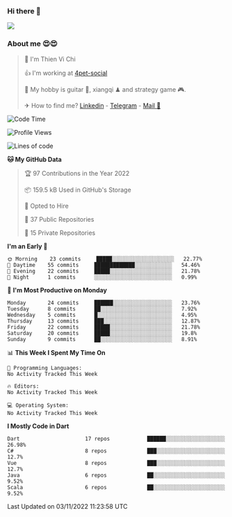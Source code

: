 ### Hi there 👋
![](https://media1.tenor.com/images/9aa4aee77151757a310fcdb4b8fd2a0a/tenor.gif?itemid=12671405)

### About me 😍😍

> 🙎 I'm Thien Vi Chi
> 
> 👍 I'm working at [4pet-social](https://github.com/4pet-social)
>
> 🥞 My hobby is guitar 🎸, xiangqi ♟ and strategy game 🎮.
> 
> ✈ How to find me? [Linkedin](https://www.linkedin.com/in/tvc12/) - [Telegram](https://t.me/yeutham212) - [Mail 📧](mailto:meomeocf98@gmail.com)
> 

<!--START_SECTION:waka-->
![Code Time](http://img.shields.io/badge/Code%20Time-3%2C656%20hrs%2047%20mins-blue)

![Profile Views](http://img.shields.io/badge/Profile%20Views-9-blue)

![Lines of code](https://img.shields.io/badge/From%20Hello%20World%20I%27ve%20Written-568%20Thousand%20lines%20of%20code-blue)

**🐱 My GitHub Data** 

> 🏆 97 Contributions in the Year 2022
 > 
> 📦 159.5 kB Used in GitHub's Storage 
 > 
> 💼 Opted to Hire
 > 
> 📜 37 Public Repositories 
 > 
> 🔑 15 Private Repositories  
 > 
**I'm an Early 🐤** 

```text
🌞 Morning    23 commits     █████░░░░░░░░░░░░░░░░░░░░   22.77% 
🌆 Daytime    55 commits     █████████████░░░░░░░░░░░░   54.46% 
🌃 Evening    22 commits     █████░░░░░░░░░░░░░░░░░░░░   21.78% 
🌙 Night      1 commits      ░░░░░░░░░░░░░░░░░░░░░░░░░   0.99%

```
📅 **I'm Most Productive on Monday** 

```text
Monday       24 commits     ██████░░░░░░░░░░░░░░░░░░░   23.76% 
Tuesday      8 commits      ██░░░░░░░░░░░░░░░░░░░░░░░   7.92% 
Wednesday    5 commits      █░░░░░░░░░░░░░░░░░░░░░░░░   4.95% 
Thursday     13 commits     ███░░░░░░░░░░░░░░░░░░░░░░   12.87% 
Friday       22 commits     █████░░░░░░░░░░░░░░░░░░░░   21.78% 
Saturday     20 commits     █████░░░░░░░░░░░░░░░░░░░░   19.8% 
Sunday       9 commits      ██░░░░░░░░░░░░░░░░░░░░░░░   8.91%

```


📊 **This Week I Spent My Time On** 

```text
💬 Programming Languages: 
No Activity Tracked This Week

🔥 Editors: 
No Activity Tracked This Week

💻 Operating System: 
No Activity Tracked This Week

```

**I Mostly Code in Dart** 

```text
Dart                     17 repos            ██████░░░░░░░░░░░░░░░░░░░   26.98% 
C#                       8 repos             ███░░░░░░░░░░░░░░░░░░░░░░   12.7% 
Vue                      8 repos             ███░░░░░░░░░░░░░░░░░░░░░░   12.7% 
Java                     6 repos             ██░░░░░░░░░░░░░░░░░░░░░░░   9.52% 
Scala                    6 repos             ██░░░░░░░░░░░░░░░░░░░░░░░   9.52%

```



 Last Updated on 03/11/2022 11:23:58 UTC
<!--END_SECTION:waka-->